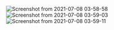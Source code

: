![Screenshot from 2021-07-08 03-58-58](https://user-images.githubusercontent.com/71700053/124834128-0a45b000-dfa1-11eb-87f4-0d6ada923814.png)
![Screenshot from 2021-07-08 03-59-03](https://user-images.githubusercontent.com/71700053/124834132-0c0f7380-dfa1-11eb-8067-696a198127a8.png)
![Screenshot from 2021-07-08 03-59-11](https://user-images.githubusercontent.com/71700053/124834141-0e71cd80-dfa1-11eb-982b-6610ddd7b15c.png)
